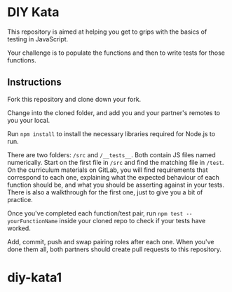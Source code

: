# DIY Kata

This repository is aimed at helping you get to grips with the basics of testing in JavaScript.

Your challenge is to populate the functions and then to write tests for those functions.

## Instructions

Fork this repository and clone down your fork.

Change into the cloned folder, and add you and your partner's remotes to you your local.

Run `npm install` to install the necessary libraries required for Node.js to run.

There are two folders: `/src` and `/__tests__`. Both contain JS files named numerically. Start on the first file in `/src` and find the matching file in `/test`. On the curriculum materials on GitLab, you will find requirements that correspond to each one, explaining what the expected behaviour of each function should be, and what you should be asserting against in your tests. There is also a walkthrough for the first one, just to give you a bit of practice.

Once you've completed each function/test pair, run `npm test -- yourFunctionName` inside your cloned repo to check if your tests have worked.

Add, commit, push and swap pairing roles after each one. When you've done them all, both partners should create pull requests to this repository.
# diy-kata1
